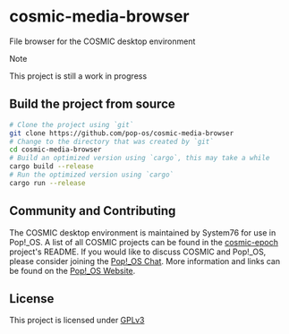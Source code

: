 # cosmic-media-browser

File browser for the COSMIC desktop environment

> [!NOTE]
> This project is still a work in progress

## Build the project from source

```sh
# Clone the project using `git`
git clone https://github.com/pop-os/cosmic-media-browser
# Change to the directory that was created by `git`
cd cosmic-media-browser
# Build an optimized version using `cargo`, this may take a while
cargo build --release
# Run the optimized version using `cargo`
cargo run --release
```

## Community and Contributing

The COSMIC desktop environment is maintained by System76 for use in Pop!_OS. A list of all COSMIC projects can be found in the
[cosmic-epoch](https://github.com/pop-os/cosmic-epoch) project's README. If you would like to discuss COSMIC and Pop!_OS, please
consider joining the [Pop!_OS Chat](https://chat.pop-os.org/). More information and links can be found on the
[Pop!_OS Website](https://pop.system76.com).

## License

This project is licensed under [GPLv3](LICENSE)
